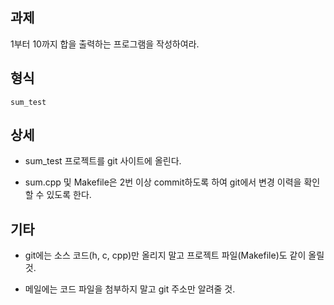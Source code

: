 ## 과제
1부터 10까지 합을 출력하는 프로그램을 작성하여라.

## 형식
```
sum_test
```

## 상세
* sum_test 프로젝트를 git 사이트에 올린다.

* sum.cpp 및 Makefile은 2번 이상 commit하도록 하여 git에서 변경 이력을 확인할 수 있도록 한다.

## 기타
* git에는 소스 코드(h, c, cpp)만 올리지 말고 프로젝트 파일(Makefile)도 같이 올릴 것.

* 메일에는 코드 파일을 첨부하지 말고 git 주소만 알려줄 것.

